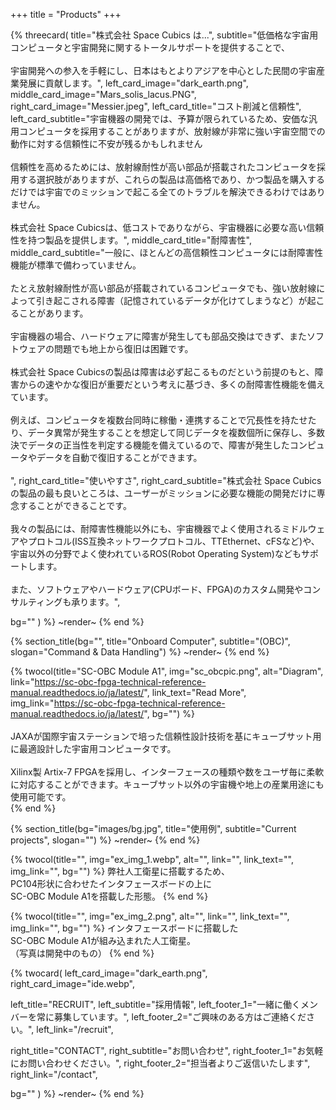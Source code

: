 +++
title = "Products"
+++

{% threecard(
  title="株式会社 Space Cubics は...",
  subtitle="低価格な宇宙用コンピュータと宇宙開発に関するトータルサポートを提供することで、<br><br>宇宙開発への参入を手軽にし、日本はもとよりアジアを中心とした民間の宇宙産業発展に貢献します。",
  left_card_image="dark_earth.png",
  middle_card_image="Mars_solis_lacus.PNG",
  right_card_image="Messier.jpeg",
  left_card_title="コスト削減と信頼性",
  left_card_subtitle="宇宙機器の開発では、予算が限られているため、安価な汎用コンピュータを採用することがありますが、放射線が非常に強い宇宙空間での動作に対する信頼性に不安が残るかもしれません<br><br>信頼性を高めるためには、放射線耐性が高い部品が搭載されたコンピュータを採用する選択肢がありますが、これらの製品は高価格であり、かつ製品を購入するだけでは宇宙でのミッションで起こる全てのトラブルを解決できるわけではありません。<br><br>株式会社 Space Cubicsは、低コストでありながら、宇宙機器に必要な高い信頼性を持つ製品を提供します。",
  middle_card_title="耐障害性",
  middle_card_subtitle="一般に、ほとんどの高信頼性コンピュータには耐障害性機能が標準で備わっていません。<br><br>たとえ放射線耐性が高い部品が搭載されているコンピュータでも、強い放射線によって引き起こされる障害（記憶されているデータが化けてしまうなど）が起こることがあります。<br><br> 宇宙機器の場合、ハードウェアに障害が発生しても部品交換はできず、またソフトウェアの問題でも地上から復旧は困難です。<br><br> 株式会社 Space Cubicsの製品は障害は必ず起こるものだという前提のもと、障害からの速やかな復旧が重要だという考えに基づき、多くの耐障害性機能を備えています。<br><br> 例えば、コンピュータを複数台同時に稼働・連携することで冗長性を持たせたり、データ異常が発生することを想定して同じデータを複数個所に保存し、多数決でデータの正当性を判定する機能を備えているので、障害が発生したコンピュータやデータを自動で復旧することができます。<br><br>",
  right_card_title="使いやすさ",
  right_card_subtitle="株式会社 Space Cubicsの製品の最も良いところは、ユーザーがミッションに必要な機能の開発だけに専念することができることです。<br><br>我々の製品には、耐障害性機能以外にも、宇宙機器でよく使用されるミドルウェアやプロトコル(ISS互換ネットワークプロトコル、TTEthernet、cFSなど)や、宇宙以外の分野でよく使われているROS(Robot Operating System)などもサポートします。<br><br>また、ソフトウェアやハードウェア(CPUボード、FPGA)のカスタム開発やコンサルティングも承ります。",

  bg=""
) %}
~render~
{% end %}

{% section_title(bg="", title="Onboard Computer", subtitle="(OBC)", slogan="Command & Data Handling") %}
~render~
{% end %}

{% twocol(title="SC-OBC Module A1", img="sc_obcpic.png", alt="Diagram", link="https://sc-obc-fpga-technical-reference-manual.readthedocs.io/ja/latest/", link_text="Read More", img_link="https://sc-obc-fpga-technical-reference-manual.readthedocs.io/ja/latest/", bg="") %}
<br> <br> 
JAXAが国際宇宙ステーションで培った信頼性設計技術を基にキューブサット用に最適設計した宇宙用コンピュータです。
<br> <br> 
Xilinx製 Artix-7 FPGAを採用し、インターフェースの種類や数をユーザ毎に柔軟に対応することができます。キューブサット以外の宇宙機や地上の産業用途にも使用可能です。
<br> 
{% end %}

{% section_title(bg="images/bg.jpg", title="使用例", subtitle="Current projects", slogan="") %}
~render~
{% end %}

{% twocol(title="", img="ex_img_1.webp", alt="", link="", link_text="", img_link="", bg="") %}
弊社人工衛星に搭載するため、<br>
PC104形状に合わせたインタフェースボードの上に
<br>
SC-OBC Module A1を搭載した形態。
{% end %}

{% twocol(title="", img="ex_img_2.png", alt="", link="", link_text="", img_link="", bg="") %}
インタフェースボードに搭載した
<br>
SC-OBC Module A1が組み込まれた人工衛星。
<br>（写真は開発中のもの）
{% end %}

{% twocard(
  left_card_image="dark_earth.png", 
  right_card_image="ide.webp",

  left_title="RECRUIT",
  left_subtitle="採用情報",
  left_footer_1="一緒に働くメンバーを常に募集しています。",
  left_footer_2="ご興味のある方はご連絡ください。",
  left_link="/recruit",

  right_title="CONTACT",
  right_subtitle="お問い合わせ",
  right_footer_1="お気軽にお問い合わせください。",
  right_footer_2="担当者よりご返信いたします",
  right_link="/contact",

  bg=""
) %}
~render~
{% end %}
